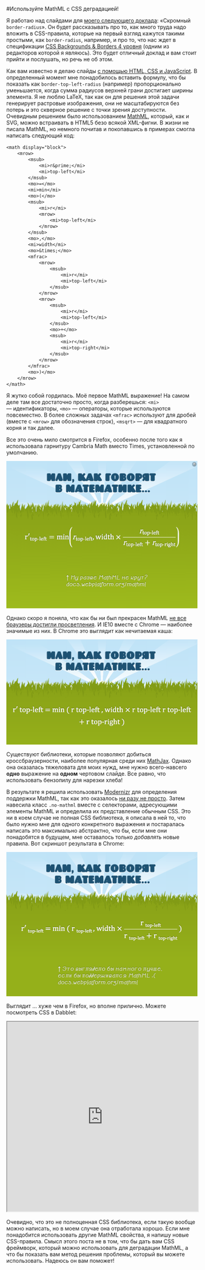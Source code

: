 #Используйте MathML с CSS деградацией!

Я работаю над слайдами для [моего следующего доклада][1]: «Скромный `border-radius`».
Он будет рассказывать про то, как много труда надо вложить в CSS-правила, которые
на первый взгляд кажутся такими простыми, как `border-radius`, например, и про то,
что нас ждет в спецификации [CSS Backgrounds & Borders 4 уровня][2] (одним из
редакторов которой я являюсь). Это будет отличный доклад и вам стоит прийти и
послушать, но речь не об этом.

Как вам известно я делаю слайды [с помощью HTML, CSS и JavaScript][3]. В
определенный момент мне понадобилось вставить формулу, что бы показать как
`border-top-left-radius` (например) пропорционально уменьшается, когда сумма
радиусов верхней грани достигает ширины элемента. Я не люблю LaTeX, так как он
для решения этой задачи генерирует растровые изображения, они не
масштабируются без потерь и это скверное решение с точки зрения доступности.
Очевидным решением было использованием [MathML][4], который, как и SVG, можно
встраивать в HTML5 безо всякой XML-фигни. В жизни не писала MathML, но немного
почитав и покопавшись в примерах смогла написать следующий код:

    <math display="block">
        <mrow>
            <msub>
                <mi>r&prime;</mi>
                <mi>top-left</mi>
            </msub>
            <mo>=</mo>
            <mi>min</mi>
            <mo>(</mo>
            <msub>
                <mi>r</mi>
                <mrow>
                    <mi>top-left</mi>
                </mrow>
            </msub>
            <mo>,</mo>
            <mi>width</mi>
            <mo>&times;</mo>
            <mfrac>
                <mrow>
                    <msub>
                        <mi>r</mi>
                        <mi>top-left</mi>
                    </msub>
                </mrow>
                <mrow>
                    <msub>
                        <mi>r</mi>
                        <mi>top-left</mi>
                    </msub>
                    <mo>+</mo>
                    <msub>
                        <mi>r</mi>
                        <mi>top-right</mi>
                    </msub>
                </mrow>
            </mfrac>
            <mo>)</mo>
        </mrow>
    </math>

Я жутко собой гордилась. Моё первое MathML выражение! На самом деле там все
достаточно просто, когда разберешься: `<mi>` — идентификаторы, `<mo>` — операторы,
которые используются повсеместно. В более сложных задачах `<mfrac>` используют для
дробей (вместе с `<mrow>` для обозначения строк), `<msqrt>` — для квадратного
корня и так далее.

Все это очень мило смотрится в Firefox, особенно после того как я использовала
гарнитуру Cambria Math вместо Times, установленной по умолчанию.

![Иллюстрация][Слайд презентации в Firefox]

Однако скоро я поняла, что как бы ни был прекрасен MathML [не все браузеры достигли просветления][5].
И IE10 вместе с Chrome — наиболее значимые из них. В Chrome это выглядит как
нечитаемая каша:

![Иллюстрация][Слайд презентации в Chrome]

Существуют библиотеки, которые позволяют добиться кроссбраузерности, наиболее
популярная среди них [MathJax][6]. Однако она оказалась тяжеловата для моих нужд,
мне нужно всего-навсего **одно** выражение на **одном** чертовом слайде. Все равно, что
использовать бензопилу для нарезки хлеба!

В результате я решила использовать [Modernizr][7] для определения поддержки MathML,
так как это оказалось [ни разу не просто][8]. Затем навесила класс `.no-mathml` вместе
с селекторами, адресующими элементы MathML и определила их представление
обычным CSS. Это ни в коем случае не полная CSS библиотека, я описала в ней то,
что было нужно мне для одного конкретного выражения и постаралась написать это
максимально абстрактно, что бы, если мне они понадобятся в будущем, мне
оставалось только *добавлять* новые правила. Вот скриншот результата в Chrome:

![Иллюстрация][Слайд презентации в Chrome c CSS деградацией]

Выглядит … хуже чем в Firefox, но вполне прилично. Можете посмотреть CSS в Dabblet:

<iframe src="http://dabblet.com/gist/5214646" height="500" width="100%"></iframe>

Очевидно, что это не полноценная CSS библиотека, если такую вообще можно
написать, но в моем случае она отработала хорошо. Если мне понадобится
использовать другие MathML свойства, я напишу новые CSS-правила. Смысл этого поста
не в том, что бы дать вам CSS фреймворк, который можно использовать для
деградации MathML, а что бы показать вам метод решения проблемы, который вы
можете использовать. Надеюсь он вам поможет!

[1]: http://lea.verou.me/speaking/
[2]: http://dev.w3.org/csswg/css4-background/
[3]: https://github.com/LeaVerou/CSSS
[4]: http://www.w3.org/TR/MathML/
[5]: http://docs.webplatform.org/wiki/mathml#Compatibility
[6]: http://www.mathjax.org/
[7]: http://modernizr.com/
[8]: https://github.com/Modernizr/Modernizr/blob/master/feature-detects/mathml.js

[Слайд презентации в Firefox]: img/mathml-firefox-ru.png?raw=true&amp;repo=use-mathml-today-with-css-fallback "Слайд презентации в Firefox"
[Слайд презентации в Chrome]: img/mathml-chrome-nocss-ru.png?raw=true&amp;repo=use-mathml-today-with-css-fallback "Слайд презентации в Chrome"
[Слайд презентации в Chrome c CSS деградацией]: img/mathml-chrome-withcss-ru.png?raw=true&amp;repo=use-mathml-today-with-css-fallback "Слайд презентации в Chrome c CSS деградацией"
